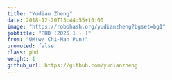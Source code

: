 ```yaml
---
title: "Yudian Zheng"
date: 2018-12-20T13:44:55+10:00
image: "https://robohash.org/yudianzheng?bgset=bg1"
jobtitle: "PHD (2025.1 - )"
from: "UM(w/ Chi-Man Pun)"
promoted: false
class: phd
weight: 1
github_url: https://github.com/yudianzheng
---
```

